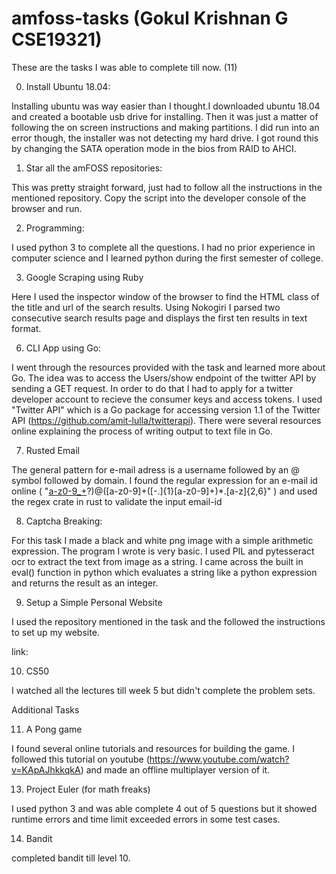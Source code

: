 # amfoss-tasks (Gokul Krishnan G CSE19321)
These are the tasks I was able to complete till now. (11)

0. Install Ubuntu 18.04:

  Installing ubuntu was way easier than I thought.I downloaded ubuntu 18.04 and created a bootable usb drive for installing. Then it was just a matter of following the on screen instructions and making partitions. I did run into an error though, the installer was not detecting my hard drive. I got round this by changing the SATA operation mode in the bios from RAID to AHCI.

1. Star all the amFOSS repositories:

  This was pretty straight forward, just had to follow all the instructions in the mentioned repository. Copy the script into the developer console of the browser and run.
  
2. Programming:

  I used python 3 to complete all the questions. I had no prior experience in computer science and I learned python during the first semester of college.
  
3. Google Scraping using Ruby

  Here I used the inspector window of the browser to find the HTML class of the title and url of the search results. Using Nokogiri I parsed two consecutive search results page and displays the first ten results in text format.
  
6. CLI App using Go:

  I went through the resources provided with the task and learned more about Go. The idea was to access the Users/show endpoint of the twitter API by sending a GET request. In order to do that I had to apply for a twitter developer account to recieve the consumer keys and access tokens. I used "Twitter API" which is a Go package for accessing version 1.1 of the Twitter API (https://github.com/amit-lulla/twitterapi). There were several resources online explaining the process of writing output to text file in Go.
  
7. Rusted Email

  The general pattern for e-mail adress is a username followed by an @ symbol followed by domain. I found the regular expression for an e-mail id online ( "[a-z0-9_+]([a-z0-9_+.]*[a-z0-9_+])?)@([a-z0-9]+([\-\.]{1}[a-z0-9]+)*\.[a-z]{2,6}" ) and used the regex crate in rust to validate the input email-id

8. Captcha Breaking:

  For this task I made a black and white png image with a simple arithmetic expression. The program I wrote is very basic. I used PIL and pytesseract ocr to extract the text from image as a string. I came across the built in eval() function in python which evaluates a string like a python expression and returns the result as an integer.
 
9. Setup a Simple Personal Website

  I used the repository mentioned in the task and the followed the instructions to set up my website.
  
  link:

10. CS50

  I watched all the lectures till week 5 but didn't complete the problem sets.
  
Additional Tasks

11. A Pong game

  I found several online tutorials and resources for building the game. I followed this tutorial on youtube (https://www.youtube.com/watch?v=KApAJhkkqkA) and made an offline multiplayer version of it.
  
13. Project Euler (for math freaks)

  I used python 3 and was able complete 4 out of 5 questions but it showed runtime errors and time limit exceeded errors in some test cases.
  
14. Bandit
  
  completed bandit till level 10.
